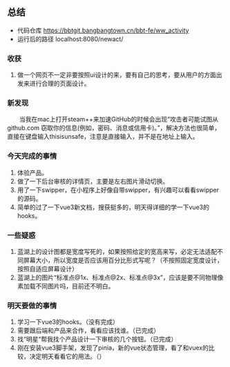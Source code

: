 ## 总结

- 代码仓库 https://bbtgit.bangbangtown.cn/bbt-fe/ww_activity
- 运行后的路径 localhost:8080/newact/

### 收获
1. 做一个网页不一定非要按照ui设计的来，要有自己的思考，要从用户的方面出发来进行合理的页面设计。

### 新发现
&ensp;&ensp;&ensp;&ensp;当我在mac上打开steam++来加速GitHub的时候会出现“攻击者可能试图从 github.com 窃取你的信息(例如，密码、消息或信用卡)。”，解决方法也很简单，直接在键盘输入thisisunsafe，注意是直接输入，并不是在地址上输入。

### 今天完成的事情
1. 体验产品。
2. 做了一下后台审核的详情页，主要是左右图片滑动切换。
3. 用了一下swipper，在小程序上好像自带swipper，有兴趣可以看看swipper的源码。
4. 简单的过了一下vue3新文档，搜获挺多的，明天得详细的学一下vue3的hooks。

### 一些疑惑
1. 蓝湖上的设计图都是宽度写死的，如果按照给定的宽高来写，必定无法适配不同屏幕大小，所以宽度是否应该用百分比形式写呢？（不按照固定宽度设计，按照自适应屏幕设计）
2. 蓝湖上的图片“标准点@1x、标准点@2x、标准点@3x”，应该是要不同物理像素加载不同图片吗，目前还不明白。

### 明天要做的事情
1. 学习一下vue3的hooks。（没有完成）
2. 需要跟后端和产品来合作，看看应该找谁。（已完成）
3. 找“明星“帮我找个产品设计一下审核的几个按钮。（已完成）
4. 刚在安装vue3脚手架，发现了pinia，新的vue状态管理，看了和vuex的比较，决定明天看看它的用法。（）